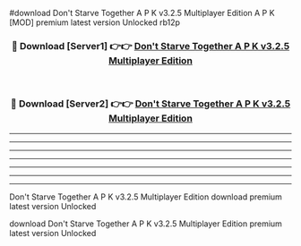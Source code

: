 #download Don't Starve Together A P K v3.2.5 Multiplayer Edition  A P K [MOD] premium latest version Unlocked rb12p 



<div align="center">
<h3>🔴 Download [Server1] 👉👉 <a href="https://apkdownload2.web.app/">Don't Starve Together A P K v3.2.5 Multiplayer Edition </a></h3><br>

<h3>🔴 Download [Server2] 👉👉 <a href="https://apkdownload2.web.app/">Don't Starve Together A P K v3.2.5 Multiplayer Edition </a></h3>
</div>





----------------------------------------------------------

----------------------------------------------------------

----------------------------------------------------------

----------------------------------------------------------

----------------------------------------------------------

----------------------------------------------------------

----------------------------------------------------------

Don't Starve Together A P K v3.2.5 Multiplayer Edition  download premium latest version Unlocked

download Don't Starve Together A P K v3.2.5 Multiplayer Edition  premium latest version Unlocked
